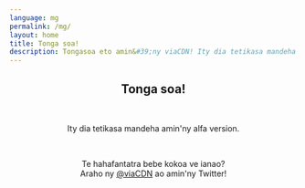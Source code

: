 ```yaml
---
language: mg
permalink: /mg/
layout: home
title: Tonga soa!
description: Tongasoa eto amin&#39;ny viaCDN! Ity dia tetikasa mandeha amin&#39;ny alfa version. Te hahafantatra bebe kokoa ve ianao?
---
```


<center>
<h2>Tonga soa!</h2>
<br/>

<p>
Ity dia tetikasa mandeha amin&#39;ny alfa version.
</p>

<br/>

<p>
Te hahafantatra bebe kokoa ve ianao?
<br/>
Araho ny <a href="https://twitter.com/viaCDN" target="_blank" rel="noopener">@viaCDN</a> ao amin&#39;ny Twitter!
</p>

<br/>
</center>
